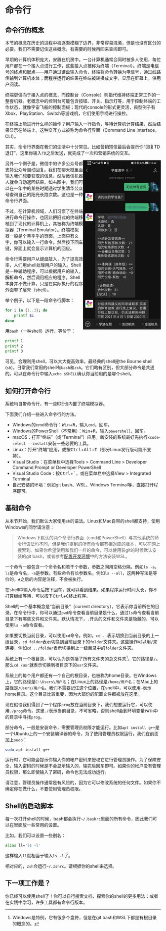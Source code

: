 # 命令行

## 命令行的概念

本节的概念在历史的进程中被逐渐模糊了边界，非常容易混淆，但是也没有区分的必要。我们不需要记住这些概念，有需要的时候再回来查阅即可。

早期的计算机体积庞大，安置在机房中。一台计算机通常会同时被多人使用，每位用户都在一个接入点进行工作，这些接入点被称为终端（Terminal）。终端是电信号的终点和起点——用户通过键盘输入命令，终端将命令转换为电信号，通过线路传输到计算机本体；而程序运行的结果在终端被转换成文字，显示在屏幕上，供用户阅读。

终端更偏向于接入点的概念，而控制台（Console）则指代维持终端正常工作的一整套机器。老概念中的控制台可能包含按钮、开关、指示灯等，用于控制终端的工作状态，就像宇宙飞船的控制面板；现代的console的形式更灵活，典型例子有Xbox、PlayStation、Switch等游戏机，它们使用手柄进行操控。

在终端上能进行什么样的操作？用户输入一行指令，等待计算机计算结果，然后结果显示在终端上。这种交互方式被称为命令行界面（Command Line Interface，CLI）。

其实，命令行界面在我们的生活中十分常见。比如营销短信最后会提示你“回复TD退订”，这里你输入`TD`之后发送，就完成了一次和营销系统的交互。

<style>
    @media screen and (min-width: 60em) {
        .sk-right-half {
            max-width: 50% !important;
        }
    }
</style>
<img align="right" src="./images/wx_cmd.jpg" class="sk-right-half">

另外一个例子是，微信中的许多公众号都支持公众号自动回复。我们在聊天框里面输入我们想要获取的信息，然后微信机器人就会自动返回结果。如右图中，我们可以在一年中的某些时期通过学生清华公众号查询自己的阳光长跑次数。这也是一种命令行界面。

不过，在计算机领域，人们习惯了在终端进行命令行操作，也因此把旧式的终端移植到了现代的计算机上，其被称为终端模拟器（Terminal Emulator）。终端模拟器一般是个黑乎乎的页面，上面只有文字，你可以输入一行命令，然后按下回车键，界面上就会显示计算机的回应。

命令行需要用户从键盘敲入，为了提高效率，人们用shell处理用户的输入。Shell是一种辅助程序，可以根据用户的输入，解析命令，然后调用相应的程序。Shell本身并不做计算，只是在实际执行的程序外面套了层壳（shell）。

举个例子，以下是一段命令行脚本：

```bash
for i in {1..3}; do
    printf $i
done
```

用`bash`（一种shell）运行，等价于：

```bash
printf 1
printf 2
printf 3
```

可见，合理利用shell，可以大大提高效率。最经典的shell是the Bourne shell (`sh`)，日常我们常用的shell有`bash`和`zsh`。它们略有区别，但大部分命令是共通的。可以在命令行中输入`echo $SHELL`确认你当前用的是哪个shell。

## 如何打开命令行

系统均自带命令行，有一些IDE也内置了终端模拟器。

下面我们介绍一些进入命令行的方法。

* Windows的cmd命令行：<kbd>Win</kbd>+<kbd>R</kbd>，输入`cmd`，回车。
* Windows的PowerShell（不常用）：<kbd>Win</kbd>+<kbd>R</kbd>，输入`powershell`，回车。
* macOS：打开“终端”（或“Terminal”）应用。新安装的系统最好先执行`xcode-select --install`安装一些必要的工具。
* Linux：打开“终端”应用，或按<kbd>Ctrl</kbd>+<kbd>Alt</kbd>+<kbd>T</kbd>（部分Linux发行版可能不支持）。
* Visual Studio：在菜单栏中选择Tools > Command Line > Developer Command Prompt or Developer PowerShell
* Visual Studio Code：按<kbd>Ctrl</kbd>+<kbd>`</kbd>，或在菜单栏中选择View > Integrated Terminal
* 自己安装的环境：例如git bash、WSL、Windows Terminal等，直接打开程序即可。

## 基础命令

从本节开始，我们默认大家使用`sh`的语法。Linux和Mac自带的shell都支持，使用Windows的同学请注意：

> Windows下默认的两个命令行界面（cmd和PowerShell）与其他系统的命令行语法均不同，但是我们提到的所有命令都有相对应的版本，可以在网上搜索到。如果你希望使用和我们一样的命令，可以使用装git的时候默认安装的git bash，或者参考[配置开发环境](../environment/)中的方法安装WSL。

一个命令一般包含一个命令名和若干个参数，参数之间用空格分隔。例如`ls -a`，`ls`是命令名，`-a`是参数。有些命令有长参数名，例如`ls --all`，这两种写法是等价的。`#`之后的内容是注释，不会被执行。

在shell中输入命令后按下回车，就可以看到结果。如果程序运行时间太长，你不打算继续等待，可以按下<kbd>Ctrl</kbd>+<kbd>C</kbd>终止程序。

Shell的一个基本概念是“当前目录”（current directory），它表示你当前所在的目录。在命令行中，你可以通过`pwd`命令查看当前目录是什么，通过`ls`命令查看当前目录下有哪些文件和文件夹。默认情况下，`.`开头的文件和文件夹是隐藏的，可以使用`ls -a`命令查看。

如果要切换当前目录，可以使用`cd`命令。例如，`cd ..`表示切换到当前目录的上一级目录，`cd folder`表示切换到当前目录下的`folder`文件夹。这些操作可以用`/`来连接，例如`cd ../folder`表示切换到上一级目录中的`folder`文件夹。

系统上有一个根目录，可以认为是包括了所有文件夹的总文件夹[^1]，它的路径是`/`。那么`cd /usr`就表示切换到根目录下的`usr`文件夹。

系统上的每个用户都还有一个自己的根目录，也被称为home目录。在Windows上，它的路径是`C:\Users\用户名`；在Linux上的路径是`/home/用户名`；在Mac上的路径是`/Users/用户名`。我们不需要记住这个位置，在shell中，可以使用`~`表示home目录。这个目录比较重要，因为大部份的配置文件都被放在这里。

现在假设我们得到了一个程序`prog`放在当前目录下，我们想要运行它，可以使用`./prog`命令。这里`./`表示当前目录，不可省略，否则shell会到环境变量`PATH`中的目录中寻找`prog`。

部分命令，一般是安装命令，需要管理员权限才能运行。比如`apt install g++`是一个Ubuntu上的一个安装编译器的命令，为了使用管理员权限运行，我们在前面加上`sudo`：

```bash
sudo apt install g++
```

运行时，它可能会提示你输入你的帐户密码来授权它进行管理员操作。为了保障安全，输入密码的时候是不会显示输入的，输完后回车即可。如果你的帐户没有管理员权限，那么即使输入了密码，命令也无法成功运行。

请注意，管理员操作通常是有风险的，因为它可以修改系统的任何文件。如果你不确定你在做什么，不要使用管理员权限。

## Shell的启动脚本

每一次打开shell的时候，bash都会执行`~/.bashrc`里面的所有命令，因此我们可以在里面放一些常用的设置。

比如，我们可以设置一些别名：

```bash
alias ll='ls -l'
```

这样输入`ll`就相当于输入`ls -l`了。

相对应的，`zsh`会运行`~/.zshrc`。请根据你的shell来选择。

## 下一项工作是？

你已经可以使用shell了！你可以自行搜索文档，探索你的shell的更多用法；或者在实践中学习，许多工具都有命令行版本。

[^1]: Windows是特例，它有很多个盘符，但是在git bash和WSL下都是有根目录的概念的。
